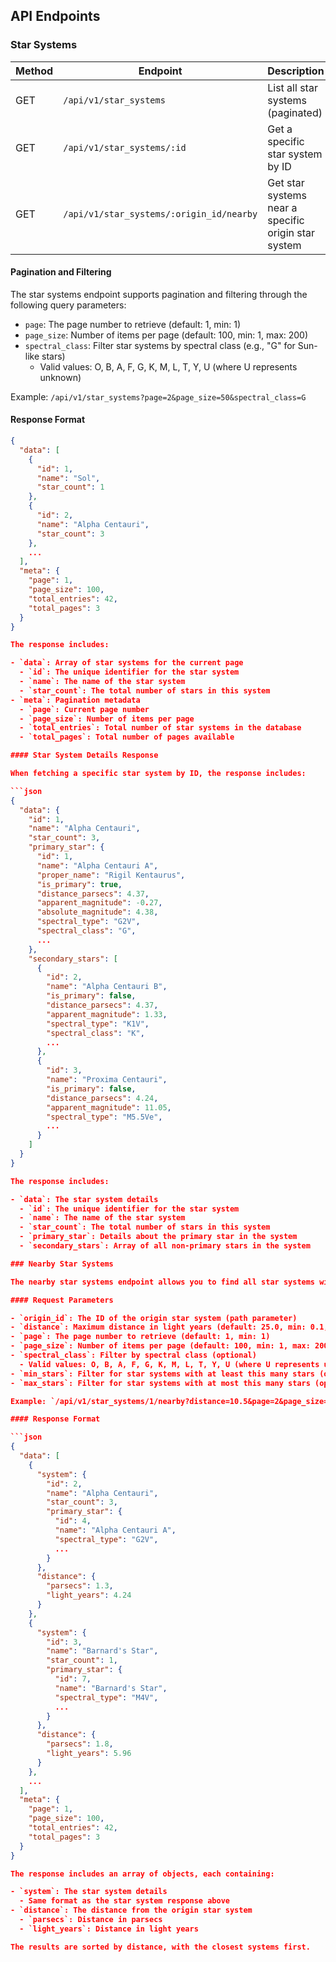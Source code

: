 ## API Endpoints

### Star Systems

| Method | Endpoint                                 | Description                                         |
| ------ | ---------------------------------------- | --------------------------------------------------- |
| GET    | `/api/v1/star_systems`                   | List all star systems (paginated)                   |
| GET    | `/api/v1/star_systems/:id`               | Get a specific star system by ID                    |
| GET    | `/api/v1/star_systems/:origin_id/nearby` | Get star systems near a specific origin star system |

#### Pagination and Filtering

The star systems endpoint supports pagination and filtering through the following query parameters:

- `page`: The page number to retrieve (default: 1, min: 1)
- `page_size`: Number of items per page (default: 100, min: 1, max: 200)
- `spectral_class`: Filter star systems by spectral class (e.g., "G" for Sun-like stars)
  - Valid values: O, B, A, F, G, K, M, L, T, Y, U (where U represents unknown)

Example: `/api/v1/star_systems?page=2&page_size=50&spectral_class=G`

#### Response Format

```json
{
  "data": [
    {
      "id": 1,
      "name": "Sol",
      "star_count": 1
    },
    {
      "id": 2,
      "name": "Alpha Centauri",
      "star_count": 3
    },
    ...
  ],
  "meta": {
    "page": 1,
    "page_size": 100,
    "total_entries": 42,
    "total_pages": 3
  }
}

The response includes:

- `data`: Array of star systems for the current page
  - `id`: The unique identifier for the star system
  - `name`: The name of the star system
  - `star_count`: The total number of stars in this system
- `meta`: Pagination metadata
  - `page`: Current page number
  - `page_size`: Number of items per page
  - `total_entries`: Total number of star systems in the database
  - `total_pages`: Total number of pages available

#### Star System Details Response

When fetching a specific star system by ID, the response includes:

```json
{
  "data": {
    "id": 1,
    "name": "Alpha Centauri",
    "star_count": 3,
    "primary_star": {
      "id": 1,
      "name": "Alpha Centauri A",
      "proper_name": "Rigil Kentaurus",
      "is_primary": true,
      "distance_parsecs": 4.37,
      "apparent_magnitude": -0.27,
      "absolute_magnitude": 4.38,
      "spectral_type": "G2V",
      "spectral_class": "G",
      ...
    },
    "secondary_stars": [
      {
        "id": 2,
        "name": "Alpha Centauri B",
        "is_primary": false,
        "distance_parsecs": 4.37,
        "apparent_magnitude": 1.33,
        "spectral_type": "K1V",
        "spectral_class": "K",
        ...
      },
      {
        "id": 3,
        "name": "Proxima Centauri",
        "is_primary": false,
        "distance_parsecs": 4.24,
        "apparent_magnitude": 11.05,
        "spectral_type": "M5.5Ve",
        ...
      }
    ]
  }
}

The response includes:

- `data`: The star system details
  - `id`: The unique identifier for the star system
  - `name`: The name of the star system
  - `star_count`: The total number of stars in this system
  - `primary_star`: Details about the primary star in the system
  - `secondary_stars`: Array of all non-primary stars in the system

### Nearby Star Systems

The nearby star systems endpoint allows you to find all star systems within a specified distance from an origin star system.

#### Request Parameters

- `origin_id`: The ID of the origin star system (path parameter)
- `distance`: Maximum distance in light years (default: 25.0, min: 0.1, max: 100)
- `page`: The page number to retrieve (default: 1, min: 1)
- `page_size`: Number of items per page (default: 100, min: 1, max: 200)
- `spectral_class`: Filter by spectral class (optional)
  - Valid values: O, B, A, F, G, K, M, L, T, Y, U (where U represents unknown)
- `min_stars`: Filter for star systems with at least this many stars (optional, min: 1)
- `max_stars`: Filter for star systems with at most this many stars (optional, min: 1)

Example: `/api/v1/star_systems/1/nearby?distance=10.5&page=2&page_size=20&spectral_class=G&min_stars=2`

#### Response Format

```json
{
  "data": [
    {
      "system": {
        "id": 2,
        "name": "Alpha Centauri",
        "star_count": 3,
        "primary_star": {
          "id": 4,
          "name": "Alpha Centauri A",
          "spectral_type": "G2V",
          ...
        }
      },
      "distance": {
        "parsecs": 1.3,
        "light_years": 4.24
      }
    },
    {
      "system": {
        "id": 3,
        "name": "Barnard's Star",
        "star_count": 1,
        "primary_star": {
          "id": 7,
          "name": "Barnard's Star",
          "spectral_type": "M4V",
          ...
        }
      },
      "distance": {
        "parsecs": 1.8,
        "light_years": 5.96
      }
    },
    ...
  ],
  "meta": {
    "page": 1,
    "page_size": 100,
    "total_entries": 42,
    "total_pages": 3
  }
}

The response includes an array of objects, each containing:

- `system`: The star system details
  - Same format as the star system response above
- `distance`: The distance from the origin star system
  - `parsecs`: Distance in parsecs
  - `light_years`: Distance in light years

The results are sorted by distance, with the closest systems first.
